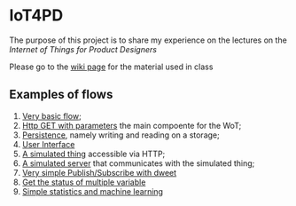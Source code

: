 # IoT4PD

The purpose of this project is to share my experience on the lectures on the *Internet of Things for Product Designers*

Please go to the [wiki page](https://github.com/andreavitaletti/IoT4PD/wiki) for the material used in class

## Examples of flows

1. [Very basic flow](code/1_basic_flow.nrd);
2. [Http GET with parameters](code/2_http_get_with_param.nrd) the main compoente for the WoT;
3. [Persistence](code/3_persistance.nrd), namely writing and reading on a storage;
4. [User Interface](code/4_UI.nrd)
5. [A simulated thing](code/5_simulated_thing.nrd) accessible via HTTP;
6. [A simulated server](code/6_simulated_server.nrd) that communicates with the simulated thing; 
7. [Very simple Publish/Subscribe with dweet](code/7_PS_DWEET.nrd)
8. [Get the status of multiple variable](code/8_status_of_multiple_variables.nrd)
9. [Simple statistics and machine learning](code/9_stats.nrd)
